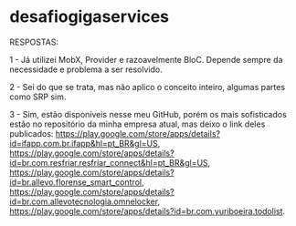 # desafiogigaservices

RESPOSTAS:

1 - Já utilizei MobX, Provider e razoavelmente BloC. Depende sempre da necessidade e problema a ser resolvido.

2 - Sei do que se trata, mas não aplico o conceito inteiro, algumas partes como SRP sim.

3 - Sim, estão disponíveis nesse meu GitHub, porém os mais sofisticados estão no repositório da minha empresa atual, mas deixo o link deles publicados: https://play.google.com/store/apps/details?id=ifapp.com.br.ifapp&hl=pt_BR&gl=US, https://play.google.com/store/apps/details?id=br.com.resfriar.resfriar_connect&hl=pt_BR&gl=US, https://play.google.com/store/apps/details?id=br.allevo.florense_smart_control, https://play.google.com/store/apps/details?id=br.com.allevotecnologia.omnelocker, https://play.google.com/store/apps/details?id=br.com.yuriboeira.todolist.
